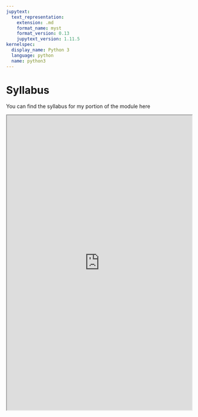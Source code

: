 ```yaml
---
jupytext:
  text_representation:
    extension: .md
    format_name: myst
    format_version: 0.13
    jupytext_version: 1.11.5
kernelspec:
  display_name: Python 3
  language: python
  name: python3
---
```


# Syllabus

You can find the syllabus for my portion of the module here

<iframe src="https://docs.google.com/document/d/143GlT2j6Oprs4m085jtGfhH1U3cq_2JAhnoD50BW1ac/edit?usp=sharing" width="100%" height=800></iframe>
